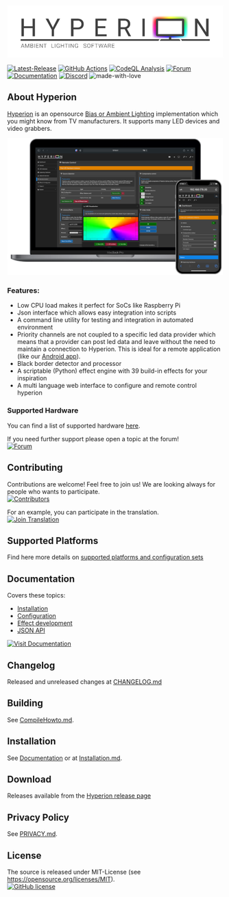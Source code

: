 <picture>
  <source media="(prefers-color-scheme: dark)" srcset="doc/logo_dark.png">
  <source media="(prefers-color-scheme: light)" srcset="doc/logo_light.png">
  <img alt="Hyperion" src="doc/logo_light.png">
</picture>

[![Latest-Release](https://img.shields.io/github/v/release/hyperion-project/hyperion.ng?include_prereleases&label=Latest%20Release&logo=github&logoColor=white&color=0f83e7)](https://github.com/hyperion-project/hyperion.ng/releases)
[![GitHub Actions](https://github.com/hyperion-project/hyperion.ng/workflows/Hyperion%20CI%20Build/badge.svg?branch=master)](https://github.com/hyperion-project/hyperion.ng/actions)
[![CodeQL Analysis](https://github.com/hyperion-project/hyperion.ng/actions/workflows/codeql.yml/badge.svg)](https://github.com/hyperion-project/hyperion.ng/actions/workflows/codeql.yml)
[![Forum](https://img.shields.io/website/https/hyperion-project.org.svg?label=Forum&down_color=red&down_message=offline&up_color=4bc51d&up_message=online&logo=homeadvisor&logoColor=white)](https://www.hyperion-project.org)
[![Documentation](https://img.shields.io/website/https/docs.hyperion-project.org.svg?label=Documentation&down_color=red&down_message=offline&up_color=4bc51d&up_message=online&logo=read-the-docs)](https://docs.hyperion-project.org)
[![Discord](https://img.shields.io/discord/785578322167463937?label=Discord&logo=discord&logoColor=white&color=4bc51d)](https://discord.gg/XtVTb3HEKS)
![made-with-love](https://img.shields.io/badge/Made%20With-&#9829;-ff0000.svg)

## About Hyperion

[Hyperion](https://github.com/hyperion-project/hyperion.ng) is an opensource [Bias or Ambient Lighting](https://en.wikipedia.org/wiki/Bias_lighting) implementation which you might know from TV manufacturers. It supports many LED devices and video grabbers.

![Screenshot](doc/screenshot.png)

### Features:

* Low CPU load makes it perfect for SoCs like Raspberry Pi
* Json interface which allows easy integration into scripts
* A command line utility for testing and integration in automated environment
* Priority channels are not coupled to a specific led data provider which means that a provider can post led data and leave without the need to maintain a connection to Hyperion. This is ideal for a remote application (like our [Android app](https://play.google.com/store/apps/details?id=nl.hyperion.hyperionpro)).
* Black border detector and processor
* A scriptable (Python) effect engine with 39 build-in effects for your inspiration
* A multi language web interface to configure and remote control hyperion

### Supported Hardware

You can find a list of supported hardware [here](https://docs.hyperion-project.org/en/user/leddevices/).

If you need further support please open a topic at the forum!<br>
[![Forum](https://img.shields.io/website/https/hyperion-project.org.svg?label=Forum&down_color=red&down_message=offline&up_color=4bc51d&up_message=online&logo=homeadvisor&logoColor=white)](https://www.hyperion-project.org)

## Contributing

Contributions are welcome! Feel free to join us! We are looking always for people who wants to participate.<br>
[![Contributors](https://img.shields.io/github/contributors/hyperion-project/hyperion.ng.svg?label=Contributors&logo=github&logoColor=white)](https://github.com/hyperion-project/hyperion.ng/graphs/contributors)

For an example, you can participate in the translation.<br>
[![Join Translation](https://img.shields.io/badge/POEditor-4bc51d.svg?label=Join%20Translation)](https://poeditor.com/join/project/Y4F6vHRFjA)

## Supported Platforms

Find here more details on [supported platforms and configuration sets](doc/development/SupportedPlatforms.md)

## Documentation
Covers these topics:
- [Installation](https://docs.hyperion-project.org/en/user/Installation.html)
- [Configuration](https://docs.hyperion-project.org/en/user/Configuration.html)
- [Effect development](https://docs.hyperion-project.org/en/effects/#effect-files)
- [JSON API](https://docs.hyperion-project.org/en/json/)

[![Visit Documentation](https://img.shields.io/website/https/docs.hyperion-project.org.svg?label=Documentation&down_color=red&down_message=offline&up_color=4bc51d&up_message=online&logo=read-the-docs)](https://docs.hyperion-project.org)

## Changelog
Released and unreleased changes at [CHANGELOG.md](CHANGELOG.md)

## Building
See [CompileHowto.md](doc/development/CompileHowto.md).

## Installation
See [Documentation](https://docs.hyperion-project.org/en/user/Installation.html) or at [Installation.md](Installation.md).

## Download
Releases available from the [Hyperion release page](https://github.com/hyperion-project/hyperion.ng/releases)

## Privacy Policy
See [PRIVACY.md](PRIVACY.md).

## License
The source is released under MIT-License (see https://opensource.org/licenses/MIT).<br>
[![GitHub license](https://img.shields.io/badge/License-MIT-yellow.svg)](https://raw.githubusercontent.com/hyperion-project/hyperion.ng/master/LICENSE)

